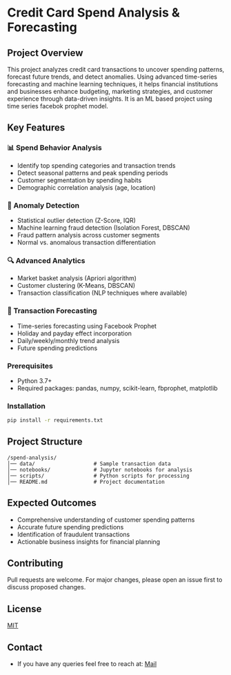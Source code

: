 # Credit Card Spend Analysis & Forecasting

## Project Overview
This project analyzes credit card transactions to uncover spending patterns, forecast future trends, and detect anomalies. Using advanced time-series forecasting and machine learning techniques, it helps financial institutions and businesses enhance budgeting, marketing strategies, and customer experience through data-driven insights. It is an ML based project using time series facebok prophet model.

## Key Features

### 📊 Spend Behavior Analysis
- Identify top spending categories and transaction trends
- Detect seasonal patterns and peak spending periods
- Customer segmentation by spending habits
- Demographic correlation analysis (age, location)

### 🚨 Anomaly Detection
- Statistical outlier detection (Z-Score, IQR)
- Machine learning fraud detection (Isolation Forest, DBSCAN)
- Fraud pattern analysis across customer segments
- Normal vs. anomalous transaction differentiation

### 🔍 Advanced Analytics
- Market basket analysis (Apriori algorithm)
- Customer clustering (K-Means, DBSCAN)
- Transaction classification (NLP techniques where available)

### 🔮 Transaction Forecasting
- Time-series forecasting using Facebook Prophet
- Holiday and payday effect incorporation
- Daily/weekly/monthly trend analysis
- Future spending predictions

### Prerequisites
- Python 3.7+
- Required packages: pandas, numpy, scikit-learn, fbprophet, matplotlib

### Installation
```bash
pip install -r requirements.txt
```

## Project Structure
```
/spend-analysis/
│── data/                   # Sample transaction data
│── notebooks/              # Jupyter notebooks for analysis
│── scripts/                # Python scripts for processing
│── README.md               # Project documentation
```

## Expected Outcomes
- Comprehensive understanding of customer spending patterns
- Accurate future spending predictions
- Identification of fraudulent transactions
- Actionable business insights for financial planning

## Contributing
Pull requests are welcome. For major changes, please open an issue first to discuss proposed changes.

## License
[MIT](https://choosealicense.com/licenses/mit/)

## Contact
- If you have any queries feel free to reach at: [Mail](ai.engineer360@gmail.com)
